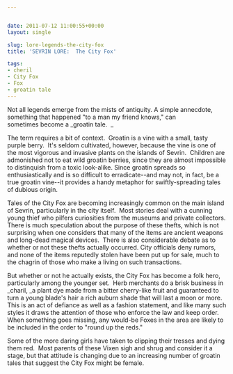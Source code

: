 ```yaml
---


date: 2011-07-12 11:00:55+00:00
layout: single

slug: lore-legends-the-city-fox
title: 'SEVRIN LORE:  The City Fox'

tags:
- cheril
- City Fox
- Fox
- groatin tale
---
```


Not all legends emerge from the mists of antiquity. A simple annecdote, something that happened "to a man my friend knows," can sometimes become a _groatin tale.  _

The term requires a bit of context.  Groatin is a vine with a small, tasty purple berry.  It's seldom cultivated, however, because the vine is one of the most vigorous and invasive plants on the islands of Sevrin.  Children are admonished not to eat wild groatin berries, since they are almost impossible to distinquish from a toxic look-alike. Since groatin spreads so enthusiastically and is so difficult to erradicate--and may not, in fact, be a true groatin vine--it provides a handy metaphor for swiftly-spreading tales of dubious origin.

Tales of the City Fox are becoming increasingly common on the main island of Sevrin, particularly in the city itself.  Most stories deal with a cunning young thief who pilfers curiosities from the museums and private collectors. There is much speculation about the purpose of these thefts, which is not surprising when one considers that many of the items are ancient weapons and long-dead magical devices.  There is also considerable debate as to whether or not these thefts actually occurred. City officials deny rumors, and none of the items reputedly stolen have been put up for sale, much to the chagrin of those who make a living on such transactions.

But whether or not he actually exists, the City Fox has become a folk hero, particularly among the younger set.  Herb merchants do a brisk business in _charil, _a plant dye made from a bitter cherry-like fruit and guaranteed to turn a young blade's hair a rich auburn shade that will last a moon or more. This is an act of defiance as well as a fashion statement, and like many such styles it draws the attention of those who enforce the law and keep order.  When something goes missing, any would-be Foxes in the area are likely to be included in the order to "round up the reds."

Some of the more daring girls have taken to clipping their tresses and dying them red.  Most parents of these Vixen sigh and shrug and consider it a stage, but that attitude is changing due to an increasing number of groatin tales that suggest the City Fox might be female.
